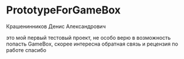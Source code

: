 # PrototypeForGameBox
Крашенинников Денис Александрович

это мой первый тестовый проект, не особо верю в возможность попасть GameBox, скорее интересна обратная связь и рецензия по работе
спасибо
